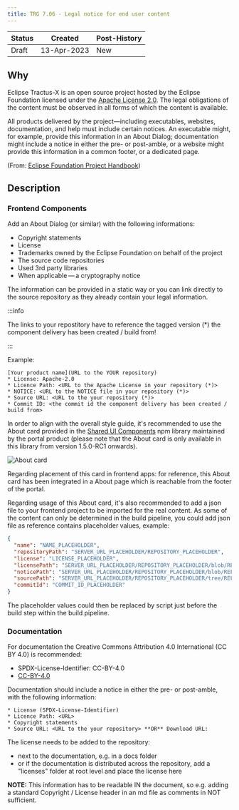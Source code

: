 ```yaml
---
title: TRG 7.06 - Legal notice for end user content
---
```


| Status | Created     | Post-History  |
|--------|-------------|---------------|
| Draft  | 13-Apr-2023 | New           |

## Why

Eclipse Tractus-X is an open source project hosted by the Eclipse Foundation licensed under the [Apache License 2.0](https://spdx.org/licenses/Apache-2.0). The legal obligations of the content must be observed in all forms of which the content is available.

All products delivered by the project—including executables, websites, documentation, and help must include certain notices. An executable might, for example, provide this information in an About Dialog; documentation might include a notice in either the pre- or post-amble, or a website might provide this information in a common footer, or a dedicated page.

(From: [Eclipse Foundation Project Handbook](https://www.eclipse.org/projects/handbook/#legaldoc-end-user))

## Description

### Frontend Components

Add an About Dialog (or similar) with the following informations:

- Copyright statements
- License
- Trademarks owned by the Eclipse Foundation on behalf of the project
- The source code repositories
- Used 3rd party libraries
- When applicable — a cryptography notice

The information can be provided in a static way or you can link directly to the source repository as they already contain your legal information.

:::info

The links to your repostitory have to reference the tagged version (*) the component delivery has been created / build from!

:::

Example:

    [Your product name](URL to the YOUR repository)
    * License: Apache-2.0
    * Licence Path: <URL to the Apache License in your repository (*)>
    * NOTICE: <URL to the NOTICE file in your repository (*)>
    * Source URL: <URL to the your repository (*)>
    * Commit ID: <the commit id the component delivery has been created / build from>

In order to align with the overall style guide, it's recommended to use the About card provided in the [Shared UI Components](https://www.npmjs.com/package/cx-portal-shared-components) npm library maintained by the portal product (please note that the About card is only available in this library from version 1.5.0-RC1 onwards).

![About card](@site/static/img/about-card.png)

Regarding placement of this card in frontend apps: for reference, this About card has been integrated in a About page which is reachable from the footer of the portal.

Regarding usage of this About card, it's also recommended to add a json file to your frontend project to be imported for the real content.
As some of the content can only be determined in the build pipeline, you could add json file as reference contains placeholder values, example:

```json
{
  "name": "NAME_PLACEHOLDER",
  "repositoryPath": "SERVER_URL_PLACEHOLDER/REPOSITORY_PLACEHOLDER",
  "license": "LICENSE_PLACEHOLDER",
  "licensePath": "SERVER_URL_PLACEHOLDER/REPOSITORY_PLACEHOLDER/blob/REF_PLACEHOLDER/LICENSE",
  "noticePath": "SERVER_URL_PLACEHOLDER/REPOSITORY_PLACEHOLDER/blob/REF_PLACEHOLDER/NOTICE.md",
  "sourcePath": "SERVER_URL_PLACEHOLDER/REPOSITORY_PLACEHOLDER/tree/REF_PLACEHOLDER",
  "commitId": "COMMIT_ID_PLACEHOLDER"
}
```

The placeholder values could then be replaced by script just before the build step within the build pipeline.

### Documentation

For documentation the Creative Commons Attribution 4.0 International (CC BY 4.0) is recommended:

- SPDX-License-Identifier: CC-BY-4.0
- [CC-BY-4.0](https://creativecommons.org/licenses/by/4.0/legalcode)

Documentation should include a notice in either the pre- or post-amble, with the following information:

    * License (SPDX-License-Identifier)
    * Licence Path: <URL>
    * Copyright statements
    * Source URL: <URL to the your repository> **OR** Download URL:

The license needs to be added to the repository:

- next to the documentation, e.g. in a docs folder
- or if the documentation is distributed across the repository, add a "licenses" folder at root level and place the license here

**NOTE:** This information has to be readable IN the document, so e.g. adding a standard Copyright / License header in an md file as comments in NOT sufficient.
